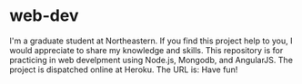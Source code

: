# web-dev
I'm a graduate student at Northeastern. If you find this project help to you, I would appreciate to share my knowledge and skills. 
This repository is for practicing in web develpment using Node.js, Mongodb, and AngularJS.
The project is dispatched online at Heroku. The URL is:
Have fun!

